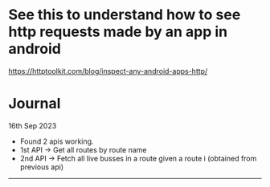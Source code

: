 # See this to understand how to see http requests made by an app in android
https://httptoolkit.com/blog/inspect-any-android-apps-http/


# Journal
16th Sep 2023
- Found 2 apis working.
- 1st API -> Get all routes by route name
- 2nd API -> Fetch all live busses in a route given a route i (obtained from previous api)

-------------------------------------------------

